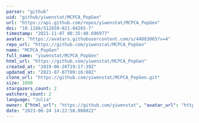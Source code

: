 ```yaml
---
parser: "github"
uid: "github/yiwenstat/MCPCA_PopGen"
url: "https://api.github.com/repos/yiwenstat/MCPCA_PopGen"
doi: "10.1186/S12859-021-04265-7"
timestamp: "2021-11-07 00:35:40.696977"
avatar: "https://avatars.githubusercontent.com/u/44883065?v=4"
repo_url: "https://github.com/yiwenstat/MCPCA_PopGen"
name: "MCPCA_PopGen"
full_name: "yiwenstat/MCPCA_PopGen"
html_url: "https://github.com/yiwenstat/MCPCA_PopGen"
created_at: "2019-06-26T19:17:39Z"
updated_at: "2021-07-07T09:16:08Z"
clone_url: "https://github.com/yiwenstat/MCPCA_PopGen.git"
size: 1098
stargazers_count: 2
watchers_count: 2
language: "Julia"
owner: {"html_url": "https://github.com/yiwenstat", "avatar_url": "https://avatars.githubusercontent.com/u/44883065?v=4", "login": "yiwenstat", "type": "User"}
date: "2023-06-24 14:22:58.086022"
---
```

